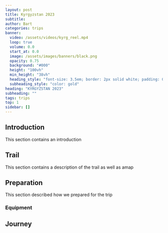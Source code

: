 ```yaml
---
layout: post
title: Kyrgyzstan 2023
subtitle:
author: Bart
categories: trips
banner:
  video: /assets/videos/kyrg_reel.mp4
  loop: true
  volume: 0.0
  start_at: 0.0
  image: /assets/images/banners/black.png
  opacity: 0.75
  background: "#000"
  height: "100vh"
  min_height: "38vh"
  heading_style: "font-size: 3.5em; border: 2px solid white; padding: 0.125em 0.375em; display: inline-block; letter-spacing: 0.12em;"
  subheading_style: "color: gold"
heading: "KYRGYZSTAN 2023"
subheading: ""
tags: trips 
top: 1
sidebar: []
---
```


## Introduction

This section contains an introduction

## Trail

This section contains a description of the trail as well as amap

## Preparation

This section described how we prepared for the trip

### Equipment

## Journey


